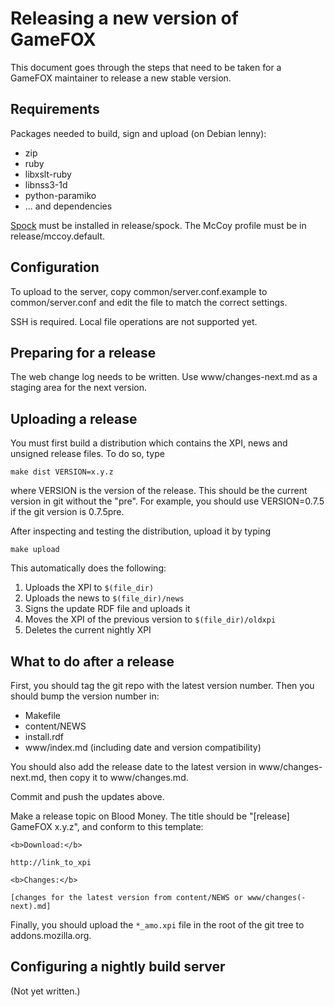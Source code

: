 Releasing a new version of GameFOX
==================================

This document goes through the steps that need to be taken for a GameFOX
maintainer to release a new stable version.

Requirements
------------

Packages needed to build, sign and upload (on Debian lenny):

* zip
* ruby
* libxslt-ruby
* libnss3-1d
* python-paramiko
* ... and dependencies

[Spock](https://github.com/bard/spock) must be installed in release/spock. The
McCoy profile must be in release/mccoy.default.

Configuration
-------------

To upload to the server, copy common/server.conf.example to common/server.conf
and edit the file to match the correct settings.

SSH is required. Local file operations are not supported yet.

Preparing for a release
-----------------------

The web change log needs to be written. Use www/changes-next.md as a staging
area for the next version.

Uploading a release
-------------------

You must first build a distribution which contains the XPI, news and unsigned
release files. To do so, type

    make dist VERSION=x.y.z

where VERSION is the version of the release. This should be the current
version in git without the "pre". For example, you should use VERSION=0.7.5
if the git version is 0.7.5pre.

After inspecting and testing the distribution, upload it by typing

    make upload

This automatically does the following:

1. Uploads the XPI to `$(file_dir)`
2. Uploads the news to `$(file_dir)/news`
3. Signs the update RDF file and uploads it
4. Moves the XPI of the previous version to `$(file_dir)/oldxpi`
5. Deletes the current nightly XPI

What to do after a release
--------------------------

First, you should tag the git repo with the latest version number. Then you
should bump the version number in:

* Makefile
* content/NEWS
* install.rdf
* www/index.md (including date and version compatibility)

You should also add the release date to the latest version in
www/changes-next.md, then copy it to www/changes.md.

Commit and push the updates above.

Make a release topic on Blood Money. The title should be "[release] GameFOX
x.y.z", and conform to this template:

    <b>Download:</b>

    http://link_to_xpi

    <b>Changes:</b>

    [changes for the latest version from content/NEWS or www/changes(-next).md]

Finally, you should upload the `*_amo.xpi` file in the root of the git tree to
addons.mozilla.org.

Configuring a nightly build server
----------------------------------

(Not yet written.)
